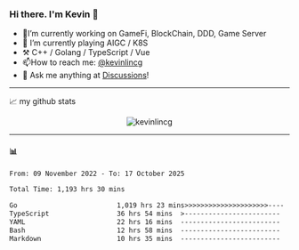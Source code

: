### Hi there. I'm Kevin 👋

- 🔭I’m currently working on GameFi, BlockChain, DDD, Game Server
- 🌱 I’m currently playing AIGC / K8S
-   :hammer_and_pick: C++ / Golang / TypeScript / Vue
- 📫How to reach me: [@kevinlincg](https://twitter.com/kevinlincg) 
-   :thought_balloon: Ask me anything at [Discussions](https://github.com/kevinlincg/kevinlincg/issues/new)!

---

📈 my github stats

<p align="center"> <img src="https://github-readme-stats-ouuan.vercel.app/api?username=kevinlincg&theme=dark&show_icons=true&count_private=true" alt="kevinlincg" />

---

#### :bar_chart: 

<!--START_SECTION:waka-->

```txt
From: 09 November 2022 - To: 17 October 2025

Total Time: 1,193 hrs 30 mins

Go                         1,019 hrs 23 mins>>>>>>>>>>>>>>>>>>>>>----   85.41 %
TypeScript                 36 hrs 54 mins  >------------------------   03.09 %
YAML                       22 hrs 16 mins  -------------------------   01.87 %
Bash                       12 hrs 58 mins  -------------------------   01.09 %
Markdown                   10 hrs 35 mins  -------------------------   00.89 %
```

<!--END_SECTION:waka-->
